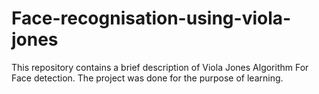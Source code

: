 # Face-recognisation-using-viola-jones
This repository contains a brief description of Viola Jones Algorithm For Face detection. The project was done for the purpose of learning.
